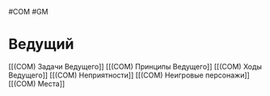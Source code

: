 #COM  #GM

# Ведущий


[[(COM) Задачи Ведущего]]
[[(COM) Принципы Ведущего]]
[[(COM) Ходы Ведущего]]
[[(COM) Неприятности]]
[[(COM) Неигровые персонажи]]
[[(COM) Места]]
